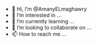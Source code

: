 - 👋 Hi, I’m @AmanyELmaghawry
- 👀 I’m interested in ...
- 🌱 I’m currently learning ...
- 💞️ I’m looking to collaborate on ...
- 📫 How to reach me ...

<!---
AmanyELmaghawry/AmanyELmaghawry is a ✨ special ✨ repository because its `README.md` (this file) appears on your GitHub profile.
You can click the Preview link to take a look at your changes.
--->
